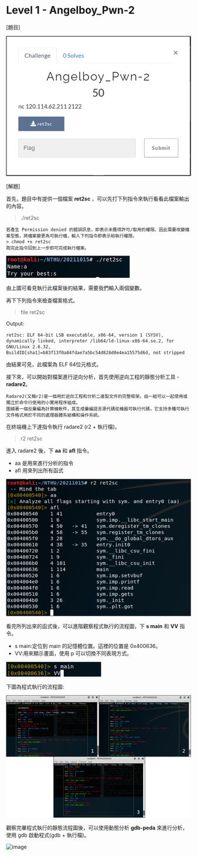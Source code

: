 # Level 1 - Angelboy_Pwn-2

[題目]

![image](https://github.com/PenguinBear-cyber/The-Attack-and-Defense-of-Computer/blob/main/Practice/20211015/PWN_CTF/image/Angelboy_topic.png)

[解題]

首先，題目中有提供一個檔案 **ret2sc** ，可以先打下列指令來執行看看此檔案輸出的內容。
> ./ret2sc
```
若產生 Permission denied 的錯誤訊息，即表示未獲得許可/取用的權限。因此需要改變檔案型態，將檔案變更為可執行檔，輸入下列指令即表示給執行權限。
> chmod +x ret2sc
跑完此指令回到上一步即可完成執行檔案。
```
![image](https://github.com/PenguinBear-cyber/The-Attack-and-Defense-of-Computer/blob/main/Practice/20211015/PWN_CTF/image/Angelboy_run.png)

由上圖可看見執行此檔案後的結果，需要我們輸入兩個變數。

再下下列指令來檢查檔案格式。
> file ret2sc

Output:
```
ret2sc: ELF 64-bit LSB executable, x86-64, version 1 (SYSV), dynamically linked, interpreter /lib64/ld-linux-x86-64.so.2, for GNU/Linux 2.6.32, BuildID[sha1]=b83f13f0a84fdae7a5bc54d828d0e4ea15575d6d, not stripped
```
由結果可見，此檔案為 ELF 64位元格式。

接下來，可以開始對檔案進行逆向分析，首先使用逆向工程的靜態分析工具 - **radare2**。
```
Radare2(又稱r2)是一個用於逆向工程和分析二進製文件的完整框架。由一組可以一起使用或獨立於命令行使用的小實用程序組成。
圍繞著一個反彙編為計算機軟件，其生成彙編語言源代碼從機器可執行代碼，它支持多種可執行文件格式用於不同的處理器體系結構和操作系統。
```

在終端機上下達指令執行 radare2 (r2 + 執行檔)。
> r2 ret2sc

進入 radare2 後，下 **aa** 和 **afl** 指令。
* aa 是用來進行分析的指令
* afl 用來列出所有函式

![image](https://github.com/PenguinBear-cyber/The-Attack-and-Defense-of-Computer/blob/main/Practice/20211015/PWN_CTF/image/Angelboy_r2.png)

看完所列出來的函式後，可以進階觀察程式執行的流程圖，下 **s main** 和 **VV** 指令。
* s main:定位到 main 的記憶體位置。這裡的位置是 0x400636。
* VV:用來顯示畫面，使用 p 可以切換不同表現方式。

![image](https://github.com/PenguinBear-cyber/The-Attack-and-Defense-of-Computer/blob/main/Practice/20211015/PWN_CTF/image/Angelboy_VV.png)

下圖為程式執行的流程圖:

![image](https://github.com/PenguinBear-cyber/The-Attack-and-Defense-of-Computer/blob/main/Practice/20211015/PWN_CTF/image/Angelboy_process.png)

觀察完畢程式執行的靜態流程圖後，可以使用動態分析 **gdb-peda** 來進行分析，使用 gdb 啟動程式(gdb + 執行檔)。

![image]()

